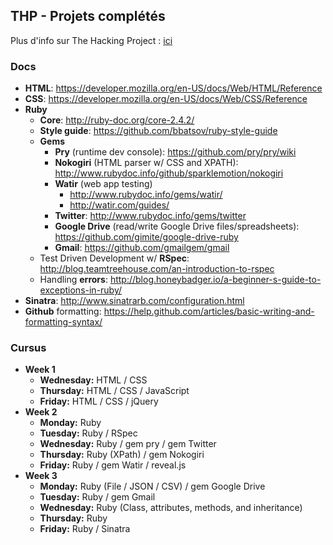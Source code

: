 ## THP - Projets complétés

Plus d'info sur The Hacking Project : [ici](http://www.thehackingproject.org/)

### Docs

- **HTML**: https://developer.mozilla.org/en-US/docs/Web/HTML/Reference
- **CSS**: https://developer.mozilla.org/en-US/docs/Web/CSS/Reference
- **Ruby**
  - **Core**: http://ruby-doc.org/core-2.4.2/
  - **Style guide**: https://github.com/bbatsov/ruby-style-guide
  - **Gems**
    - **Pry** (runtime dev console): https://github.com/pry/pry/wiki
    - **Nokogiri** (HTML parser w/ CSS and XPATH): http://www.rubydoc.info/github/sparklemotion/nokogiri
    - **Watir** (web app testing)
      - http://www.rubydoc.info/gems/watir/
      - http://watir.com/guides/
    - **Twitter**: http://www.rubydoc.info/gems/twitter
    - **Google Drive** (read/write Google Drive files/spreadsheets): https://github.com/gimite/google-drive-ruby
    - **Gmail**: https://github.com/gmailgem/gmail
  - Test Driven Development w/ **RSpec**: http://blog.teamtreehouse.com/an-introduction-to-rspec
  - Handling **errors**: http://blog.honeybadger.io/a-beginner-s-guide-to-exceptions-in-ruby/
- **Sinatra**: http://www.sinatrarb.com/configuration.html
- **Github** formatting: https://help.github.com/articles/basic-writing-and-formatting-syntax/

### Cursus

- **Week 1**
  - **Wednesday:** HTML / CSS
  - **Thursday:** HTML / CSS / JavaScript
  - **Friday:** HTML / CSS / jQuery
- **Week 2**
  - **Monday:** Ruby
  - **Tuesday:** Ruby / RSpec
  - **Wednesday:** Ruby / gem pry / gem Twitter
  - **Thursday:** Ruby (XPath) / gem Nokogiri
  - **Friday:** Ruby / gem Watir / reveal.js
- **Week 3**
  - **Monday:** Ruby (File / JSON / CSV) / gem Google Drive
  - **Tuesday:** Ruby / gem Gmail
  - **Wednesday:** Ruby (Class, attributes, methods, and inheritance)
  - **Thursday:** Ruby
  - **Friday:** Ruby / Sinatra
